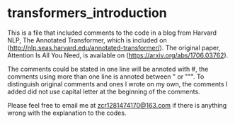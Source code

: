 # transformers_introduction
This is a file that included comments to the code in a blog from Harvard NLP, The Annotated Transformer, which is included on (http://nlp.seas.harvard.edu/annotated-transformer/).
The original paper, Attention Is All You Need, is available on (https://arxiv.org/abs/1706.03762).

The comments could be stated in one line will be annoted with #, the comments using more than one line is annoted between \" or \""". To distinguish original comments and ones I wrote on my own, the comments I added did not use capital letter at the beginning of the comments.

Please feel free to email me at zcr1281474170@163.com if there is anything wrong with the explanation to the codes.
